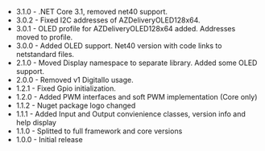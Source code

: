 
* 3.1.0 - .NET Core 3.1, removed net40 support.
* 3.0.2 - Fixed I2C addresses of AZDeliveryOLED128x64.
* 3.0.1 - OLED profile for AZDeliveryOLED128x64 added. Addresses moved to profile.
* 3.0.0 - Added OLED support. Net40 version with code links to netstandard files.
* 2.1.0 - Moved Display namespace to separate library. Added some OLED support.
* 2.0.0 - Removed v1 DigitalIo usage.
* 1.2.1 - Fixed Gpio initialization.
* 1.2.0 - Added PWM interfaces and soft PWM implementation (Core only)
* 1.1.2 - Nuget package logo changed
* 1.1.1 - Added Input and Output convienience classes, version info and help display
* 1.1.0 - Splitted to full framework and core versions
* 1.0.0 - Initial release
